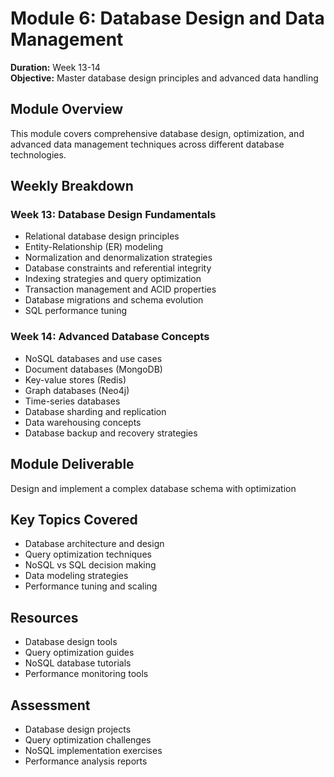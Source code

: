 # Module 6: Database Design and Data Management

**Duration:** Week 13-14  
**Objective:** Master database design principles and advanced data handling

## Module Overview

This module covers comprehensive database design, optimization, and advanced data management techniques across different database technologies.

## Weekly Breakdown

### Week 13: Database Design Fundamentals
- Relational database design principles
- Entity-Relationship (ER) modeling
- Normalization and denormalization strategies
- Database constraints and referential integrity
- Indexing strategies and query optimization
- Transaction management and ACID properties
- Database migrations and schema evolution
- SQL performance tuning

### Week 14: Advanced Database Concepts
- NoSQL databases and use cases
- Document databases (MongoDB)
- Key-value stores (Redis)
- Graph databases (Neo4j)
- Time-series databases
- Database sharding and replication
- Data warehousing concepts
- Database backup and recovery strategies

## Module Deliverable
Design and implement a complex database schema with optimization

## Key Topics Covered
- Database architecture and design
- Query optimization techniques
- NoSQL vs SQL decision making
- Data modeling strategies
- Performance tuning and scaling

## Resources
- Database design tools
- Query optimization guides
- NoSQL database tutorials
- Performance monitoring tools

## Assessment
- Database design projects
- Query optimization challenges
- NoSQL implementation exercises
- Performance analysis reports
